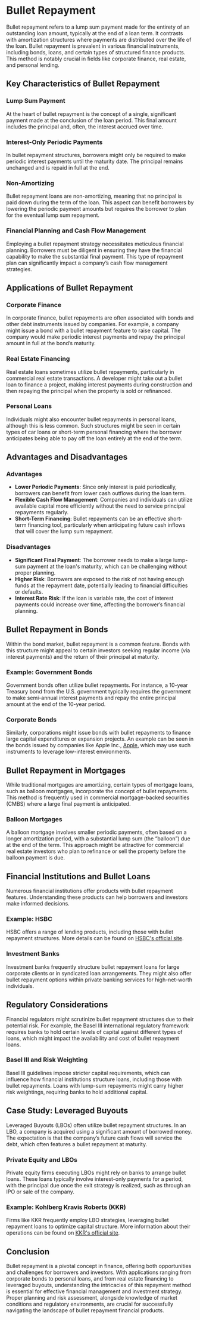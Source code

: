 # Bullet Repayment

Bullet repayment refers to a lump sum payment made for the entirety of an outstanding loan amount, typically at the end of a loan term. It contrasts with amortization structures where payments are distributed over the life of the loan. Bullet repayment is prevalent in various financial instruments, including bonds, loans, and certain types of structured finance products. This method is notably crucial in fields like corporate finance, real estate, and personal lending.

## Key Characteristics of Bullet Repayment

### Lump Sum Payment
At the heart of bullet repayment is the concept of a single, significant payment made at the conclusion of the loan period. This final amount includes the principal and, often, the interest accrued over time.

### Interest-Only Periodic Payments
In bullet repayment structures, borrowers might only be required to make periodic interest payments until the maturity date. The principal remains unchanged and is repaid in full at the end.

### Non-Amortizing
Bullet repayment loans are non-amortizing, meaning that no principal is paid down during the term of the loan. This aspect can benefit borrowers by lowering the periodic payment amounts but requires the borrower to plan for the eventual lump sum repayment.

### Financial Planning and Cash Flow Management
Employing a bullet repayment strategy necessitates meticulous financial planning. Borrowers must be diligent in ensuring they have the financial capability to make the substantial final payment. This type of repayment plan can significantly impact a company’s cash flow management strategies.

## Applications of Bullet Repayment

### Corporate Finance
In corporate finance, bullet repayments are often associated with bonds and other debt instruments issued by companies. For example, a company might issue a bond with a bullet repayment feature to raise capital. The company would make periodic interest payments and repay the principal amount in full at the bond’s maturity.

### Real Estate Financing
Real estate loans sometimes utilize bullet repayments, particularly in commercial real estate transactions. A developer might take out a bullet loan to finance a project, making interest payments during construction and then repaying the principal when the property is sold or refinanced.

### Personal Loans
Individuals might also encounter bullet repayments in personal loans, although this is less common. Such structures might be seen in certain types of car loans or short-term personal financing where the borrower anticipates being able to pay off the loan entirely at the end of the term.

## Advantages and Disadvantages

### Advantages
- **Lower Periodic Payments**: Since only interest is paid periodically, borrowers can benefit from lower cash outflows during the loan term.
- **Flexible Cash Flow Management**: Companies and individuals can utilize available capital more efficiently without the need to service principal repayments regularly.
- **Short-Term Financing**: Bullet repayments can be an effective short-term financing tool, particularly when anticipating future cash inflows that will cover the lump sum repayment.

### Disadvantages
- **Significant Final Payment**: The borrower needs to make a large lump-sum payment at the loan's maturity, which can be challenging without proper planning.
- **Higher Risk**: Borrowers are exposed to the risk of not having enough funds at the repayment date, potentially leading to financial difficulties or defaults.
- **Interest Rate Risk**: If the loan is variable rate, the cost of interest payments could increase over time, affecting the borrower’s financial planning.

## Bullet Repayment in Bonds

Within the bond market, bullet repayment is a common feature. Bonds with this structure might appeal to certain investors seeking regular income (via interest payments) and the return of their principal at maturity.

### Example: Government Bonds
Government bonds often utilize bullet repayments. For instance, a 10-year Treasury bond from the U.S. government typically requires the government to make semi-annual interest payments and repay the entire principal amount at the end of the 10-year period.

### Corporate Bonds
Similarly, corporations might issue bonds with bullet repayments to finance large capital expenditures or expansion projects. An example can be seen in the bonds issued by companies like Apple Inc., [Apple](https://investor.apple.com/investor-relations/default.aspx), which may use such instruments to leverage low-interest environments.

## Bullet Repayment in Mortgages

While traditional mortgages are amortizing, certain types of mortgage loans, such as balloon mortgages, incorporate the concept of bullet repayments. This method is frequently used in commercial mortgage-backed securities (CMBS) where a large final payment is anticipated.

### Balloon Mortgages
A balloon mortgage involves smaller periodic payments, often based on a longer amortization period, with a substantial lump sum (the “balloon”) due at the end of the term. This approach might be attractive for commercial real estate investors who plan to refinance or sell the property before the balloon payment is due.

## Financial Institutions and Bullet Loans

Numerous financial institutions offer products with bullet repayment features. Understanding these products can help borrowers and investors make informed decisions. 

### Example: HSBC
HSBC offers a range of lending products, including those with bullet repayment structures. More details can be found on [HSBC's official site](https://www.hsbc.com/).

### Investment Banks
Investment banks frequently structure bullet repayment loans for large corporate clients or in syndicated loan arrangements. They might also offer bullet repayment options within private banking services for high-net-worth individuals.

## Regulatory Considerations

Financial regulators might scrutinize bullet repayment structures due to their potential risk. For example, the Basel III international regulatory framework requires banks to hold certain levels of capital against different types of loans, which might impact the availability and cost of bullet repayment loans.

### Basel III and Risk Weighting
Basel III guidelines impose stricter capital requirements, which can influence how financial institutions structure loans, including those with bullet repayments. Loans with lump-sum repayments might carry higher risk weightings, requiring banks to hold additional capital.

## Case Study: Leveraged Buyouts

Leveraged Buyouts (LBOs) often utilize bullet repayment structures. In an LBO, a company is acquired using a significant amount of borrowed money. The expectation is that the company’s future cash flows will service the debt, which often features a bullet repayment at maturity.

### Private Equity and LBOs
Private equity firms executing LBOs might rely on banks to arrange bullet loans. These loans typically involve interest-only payments for a period, with the principal due once the exit strategy is realized, such as through an IPO or sale of the company.

### Example: Kohlberg Kravis Roberts (KKR)
Firms like KKR frequently employ LBO strategies, leveraging bullet repayment loans to optimize capital structure. More information about their operations can be found on [KKR's official site](https://www.kkr.com/).

## Conclusion

Bullet repayment is a pivotal concept in finance, offering both opportunities and challenges for borrowers and investors. With applications ranging from corporate bonds to personal loans, and from real estate financing to leveraged buyouts, understanding the intricacies of this repayment method is essential for effective financial management and investment strategy. Proper planning and risk assessment, alongside knowledge of market conditions and regulatory environments, are crucial for successfully navigating the landscape of bullet repayment financial products.